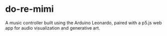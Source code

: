 # do-re-mimi

A music controller built using the Arduino Leonardo, paired with a p5.js web app for audio visualization and generative art.